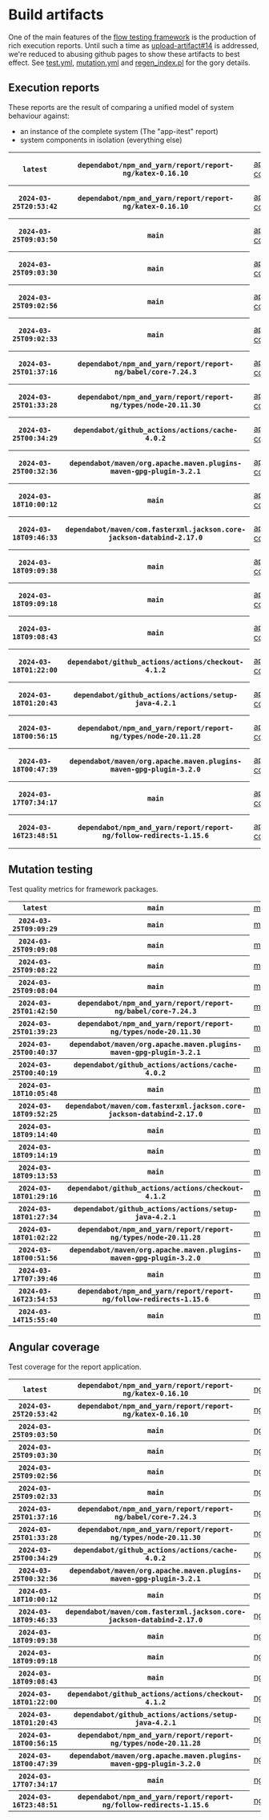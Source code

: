 # Build artifacts

One of the main features of the [flow testing framework](https://github.com/Mastercard/flow) is the production of rich execution reports.
Until such a time as [upload-artifact#14](https://github.com/actions/upload-artifact/issues/14) is addressed, we're reduced to abusing github pages to show these artifacts to best effect.
See [test.yml](https://github.com/Mastercard/flow/blob/main/.github/workflows/test.yml), [mutation.yml](https://github.com/Mastercard/flow/blob/main/.github/workflows/mutation.yml) and [regen_index.pl](https://github.com/Mastercard/flow/blob/pages/regen_index.pl) for the gory details.

## Execution reports

These reports are the result of comparing a unified model of system behaviour against:
 * an instance of the complete system (The "app-itest" report)
 * system components in isolation (everything else)

<!-- start:execution -->
<table>
	<tbody>
		<tr> <th><code>latest</code></th>
			 <th><code>dependabot/npm_and_yarn/report/report-ng/katex-0.16.10</code></th>
			<td><a href="execution/latest/app-core/target/mctf/latest/index.html">app-core</a></td>
			<td><a href="execution/latest/app-histogram/target/mctf/latest/index.html">app-histogram</a></td>
			<td><a href="execution/latest/app-itest/target/mctf/latest/index.html">app-itest</a></td>
			<td><a href="execution/latest/app-queue/target/mctf/latest/index.html">app-queue</a></td>
			<td><a href="execution/latest/app-store/target/mctf/latest/index.html">app-store</a></td>
			<td><a href="execution/latest/app-ui/target/mctf/latest/index.html">app-ui</a></td>
			<td><a href="execution/latest/app-web-ui/target/mctf/latest/index.html">app-web-ui</a></td>
		</tr>
		<tr> <th><code>2024-03-25T20:53:42</code></th>
			 <th><code>dependabot/npm_and_yarn/report/report-ng/katex-0.16.10</code></th>
			<td><a href="execution/1711400022/app-core/target/mctf/latest/index.html">app-core</a></td>
			<td><a href="execution/1711400022/app-histogram/target/mctf/latest/index.html">app-histogram</a></td>
			<td><a href="execution/1711400022/app-itest/target/mctf/latest/index.html">app-itest</a></td>
			<td><a href="execution/1711400022/app-queue/target/mctf/latest/index.html">app-queue</a></td>
			<td><a href="execution/1711400022/app-store/target/mctf/latest/index.html">app-store</a></td>
			<td><a href="execution/1711400022/app-ui/target/mctf/latest/index.html">app-ui</a></td>
			<td><a href="execution/1711400022/app-web-ui/target/mctf/latest/index.html">app-web-ui</a></td>
		</tr>
		<tr> <th><code>2024-03-25T09:03:50</code></th>
			 <th><code>main</code></th>
			<td><a href="execution/1711357430/app-core/target/mctf/latest/index.html">app-core</a></td>
			<td><a href="execution/1711357430/app-histogram/target/mctf/latest/index.html">app-histogram</a></td>
			<td><a href="execution/1711357430/app-itest/target/mctf/latest/index.html">app-itest</a></td>
			<td><a href="execution/1711357430/app-queue/target/mctf/latest/index.html">app-queue</a></td>
			<td><a href="execution/1711357430/app-store/target/mctf/latest/index.html">app-store</a></td>
			<td><a href="execution/1711357430/app-ui/target/mctf/latest/index.html">app-ui</a></td>
			<td><a href="execution/1711357430/app-web-ui/target/mctf/latest/index.html">app-web-ui</a></td>
		</tr>
		<tr> <th><code>2024-03-25T09:03:30</code></th>
			 <th><code>main</code></th>
			<td><a href="execution/1711357410/app-core/target/mctf/latest/index.html">app-core</a></td>
			<td><a href="execution/1711357410/app-histogram/target/mctf/latest/index.html">app-histogram</a></td>
			<td><a href="execution/1711357410/app-itest/target/mctf/latest/index.html">app-itest</a></td>
			<td><a href="execution/1711357410/app-queue/target/mctf/latest/index.html">app-queue</a></td>
			<td><a href="execution/1711357410/app-store/target/mctf/latest/index.html">app-store</a></td>
			<td><a href="execution/1711357410/app-ui/target/mctf/latest/index.html">app-ui</a></td>
			<td><a href="execution/1711357410/app-web-ui/target/mctf/latest/index.html">app-web-ui</a></td>
		</tr>
		<tr> <th><code>2024-03-25T09:02:56</code></th>
			 <th><code>main</code></th>
			<td><a href="execution/1711357376/app-core/target/mctf/latest/index.html">app-core</a></td>
			<td><a href="execution/1711357376/app-histogram/target/mctf/latest/index.html">app-histogram</a></td>
			<td><a href="execution/1711357376/app-itest/target/mctf/latest/index.html">app-itest</a></td>
			<td><a href="execution/1711357376/app-queue/target/mctf/latest/index.html">app-queue</a></td>
			<td><a href="execution/1711357376/app-store/target/mctf/latest/index.html">app-store</a></td>
			<td><a href="execution/1711357376/app-ui/target/mctf/latest/index.html">app-ui</a></td>
			<td><a href="execution/1711357376/app-web-ui/target/mctf/latest/index.html">app-web-ui</a></td>
		</tr>
		<tr> <th><code>2024-03-25T09:02:33</code></th>
			 <th><code>main</code></th>
			<td><a href="execution/1711357353/app-core/target/mctf/latest/index.html">app-core</a></td>
			<td><a href="execution/1711357353/app-histogram/target/mctf/latest/index.html">app-histogram</a></td>
			<td><a href="execution/1711357353/app-itest/target/mctf/latest/index.html">app-itest</a></td>
			<td><a href="execution/1711357353/app-queue/target/mctf/latest/index.html">app-queue</a></td>
			<td><a href="execution/1711357353/app-store/target/mctf/latest/index.html">app-store</a></td>
			<td><a href="execution/1711357353/app-ui/target/mctf/latest/index.html">app-ui</a></td>
			<td><a href="execution/1711357353/app-web-ui/target/mctf/latest/index.html">app-web-ui</a></td>
		</tr>
		<tr> <th><code>2024-03-25T01:37:16</code></th>
			 <th><code>dependabot/npm_and_yarn/report/report-ng/babel/core-7.24.3</code></th>
			<td><a href="execution/1711330636/app-core/target/mctf/latest/index.html">app-core</a></td>
			<td><a href="execution/1711330636/app-histogram/target/mctf/latest/index.html">app-histogram</a></td>
			<td><a href="execution/1711330636/app-itest/target/mctf/latest/index.html">app-itest</a></td>
			<td><a href="execution/1711330636/app-queue/target/mctf/latest/index.html">app-queue</a></td>
			<td><a href="execution/1711330636/app-store/target/mctf/latest/index.html">app-store</a></td>
			<td><a href="execution/1711330636/app-ui/target/mctf/latest/index.html">app-ui</a></td>
			<td><a href="execution/1711330636/app-web-ui/target/mctf/latest/index.html">app-web-ui</a></td>
		</tr>
		<tr> <th><code>2024-03-25T01:33:28</code></th>
			 <th><code>dependabot/npm_and_yarn/report/report-ng/types/node-20.11.30</code></th>
			<td><a href="execution/1711330408/app-core/target/mctf/latest/index.html">app-core</a></td>
			<td><a href="execution/1711330408/app-histogram/target/mctf/latest/index.html">app-histogram</a></td>
			<td><a href="execution/1711330408/app-itest/target/mctf/latest/index.html">app-itest</a></td>
			<td><a href="execution/1711330408/app-queue/target/mctf/latest/index.html">app-queue</a></td>
			<td><a href="execution/1711330408/app-store/target/mctf/latest/index.html">app-store</a></td>
			<td><a href="execution/1711330408/app-ui/target/mctf/latest/index.html">app-ui</a></td>
			<td><a href="execution/1711330408/app-web-ui/target/mctf/latest/index.html">app-web-ui</a></td>
		</tr>
		<tr> <th><code>2024-03-25T00:34:29</code></th>
			 <th><code>dependabot/github_actions/actions/cache-4.0.2</code></th>
			<td><a href="execution/1711326869/app-core/target/mctf/latest/index.html">app-core</a></td>
			<td><a href="execution/1711326869/app-histogram/target/mctf/latest/index.html">app-histogram</a></td>
			<td><a href="execution/1711326869/app-itest/target/mctf/latest/index.html">app-itest</a></td>
			<td><a href="execution/1711326869/app-queue/target/mctf/latest/index.html">app-queue</a></td>
			<td><a href="execution/1711326869/app-store/target/mctf/latest/index.html">app-store</a></td>
			<td><a href="execution/1711326869/app-ui/target/mctf/latest/index.html">app-ui</a></td>
			<td><a href="execution/1711326869/app-web-ui/target/mctf/latest/index.html">app-web-ui</a></td>
		</tr>
		<tr> <th><code>2024-03-25T00:32:36</code></th>
			 <th><code>dependabot/maven/org.apache.maven.plugins-maven-gpg-plugin-3.2.1</code></th>
			<td><a href="execution/1711326756/app-core/target/mctf/latest/index.html">app-core</a></td>
			<td><a href="execution/1711326756/app-histogram/target/mctf/latest/index.html">app-histogram</a></td>
			<td><a href="execution/1711326756/app-itest/target/mctf/latest/index.html">app-itest</a></td>
			<td><a href="execution/1711326756/app-queue/target/mctf/latest/index.html">app-queue</a></td>
			<td><a href="execution/1711326756/app-store/target/mctf/latest/index.html">app-store</a></td>
			<td><a href="execution/1711326756/app-ui/target/mctf/latest/index.html">app-ui</a></td>
			<td><a href="execution/1711326756/app-web-ui/target/mctf/latest/index.html">app-web-ui</a></td>
		</tr>
		<tr> <th><code>2024-03-18T10:00:12</code></th>
			 <th><code>main</code></th>
			<td><a href="execution/1710756012/app-core/target/mctf/latest/index.html">app-core</a></td>
			<td><a href="execution/1710756012/app-histogram/target/mctf/latest/index.html">app-histogram</a></td>
			<td><a href="execution/1710756012/app-itest/target/mctf/latest/index.html">app-itest</a></td>
			<td><a href="execution/1710756012/app-queue/target/mctf/latest/index.html">app-queue</a></td>
			<td><a href="execution/1710756012/app-store/target/mctf/latest/index.html">app-store</a></td>
			<td><a href="execution/1710756012/app-ui/target/mctf/latest/index.html">app-ui</a></td>
			<td><a href="execution/1710756012/app-web-ui/target/mctf/latest/index.html">app-web-ui</a></td>
		</tr>
		<tr> <th><code>2024-03-18T09:46:33</code></th>
			 <th><code>dependabot/maven/com.fasterxml.jackson.core-jackson-databind-2.17.0</code></th>
			<td><a href="execution/1710755193/app-core/target/mctf/latest/index.html">app-core</a></td>
			<td><a href="execution/1710755193/app-histogram/target/mctf/latest/index.html">app-histogram</a></td>
			<td><a href="execution/1710755193/app-itest/target/mctf/latest/index.html">app-itest</a></td>
			<td><a href="execution/1710755193/app-queue/target/mctf/latest/index.html">app-queue</a></td>
			<td><a href="execution/1710755193/app-store/target/mctf/latest/index.html">app-store</a></td>
			<td><a href="execution/1710755193/app-ui/target/mctf/latest/index.html">app-ui</a></td>
			<td><a href="execution/1710755193/app-web-ui/target/mctf/latest/index.html">app-web-ui</a></td>
		</tr>
		<tr> <th><code>2024-03-18T09:09:38</code></th>
			 <th><code>main</code></th>
			<td><a href="execution/1710752978/app-core/target/mctf/latest/index.html">app-core</a></td>
			<td><a href="execution/1710752978/app-histogram/target/mctf/latest/index.html">app-histogram</a></td>
			<td><a href="execution/1710752978/app-itest/target/mctf/latest/index.html">app-itest</a></td>
			<td><a href="execution/1710752978/app-queue/target/mctf/latest/index.html">app-queue</a></td>
			<td><a href="execution/1710752978/app-store/target/mctf/latest/index.html">app-store</a></td>
			<td><a href="execution/1710752978/app-ui/target/mctf/latest/index.html">app-ui</a></td>
			<td><a href="execution/1710752978/app-web-ui/target/mctf/latest/index.html">app-web-ui</a></td>
		</tr>
		<tr> <th><code>2024-03-18T09:09:18</code></th>
			 <th><code>main</code></th>
			<td><a href="execution/1710752958/app-core/target/mctf/latest/index.html">app-core</a></td>
			<td><a href="execution/1710752958/app-histogram/target/mctf/latest/index.html">app-histogram</a></td>
			<td><a href="execution/1710752958/app-itest/target/mctf/latest/index.html">app-itest</a></td>
			<td><a href="execution/1710752958/app-queue/target/mctf/latest/index.html">app-queue</a></td>
			<td><a href="execution/1710752958/app-store/target/mctf/latest/index.html">app-store</a></td>
			<td><a href="execution/1710752958/app-ui/target/mctf/latest/index.html">app-ui</a></td>
			<td><a href="execution/1710752958/app-web-ui/target/mctf/latest/index.html">app-web-ui</a></td>
		</tr>
		<tr> <th><code>2024-03-18T09:08:43</code></th>
			 <th><code>main</code></th>
			<td><a href="execution/1710752923/app-core/target/mctf/latest/index.html">app-core</a></td>
			<td><a href="execution/1710752923/app-histogram/target/mctf/latest/index.html">app-histogram</a></td>
			<td><a href="execution/1710752923/app-itest/target/mctf/latest/index.html">app-itest</a></td>
			<td><a href="execution/1710752923/app-queue/target/mctf/latest/index.html">app-queue</a></td>
			<td><a href="execution/1710752923/app-store/target/mctf/latest/index.html">app-store</a></td>
			<td><a href="execution/1710752923/app-ui/target/mctf/latest/index.html">app-ui</a></td>
			<td><a href="execution/1710752923/app-web-ui/target/mctf/latest/index.html">app-web-ui</a></td>
		</tr>
		<tr> <th><code>2024-03-18T01:22:00</code></th>
			 <th><code>dependabot/github_actions/actions/checkout-4.1.2</code></th>
			<td><a href="execution/1710724920/app-core/target/mctf/latest/index.html">app-core</a></td>
			<td><a href="execution/1710724920/app-histogram/target/mctf/latest/index.html">app-histogram</a></td>
			<td><a href="execution/1710724920/app-itest/target/mctf/latest/index.html">app-itest</a></td>
			<td><a href="execution/1710724920/app-queue/target/mctf/latest/index.html">app-queue</a></td>
			<td><a href="execution/1710724920/app-store/target/mctf/latest/index.html">app-store</a></td>
			<td><a href="execution/1710724920/app-ui/target/mctf/latest/index.html">app-ui</a></td>
			<td><a href="execution/1710724920/app-web-ui/target/mctf/latest/index.html">app-web-ui</a></td>
		</tr>
		<tr> <th><code>2024-03-18T01:20:43</code></th>
			 <th><code>dependabot/github_actions/actions/setup-java-4.2.1</code></th>
			<td><a href="execution/1710724843/app-core/target/mctf/latest/index.html">app-core</a></td>
			<td><a href="execution/1710724843/app-histogram/target/mctf/latest/index.html">app-histogram</a></td>
			<td><a href="execution/1710724843/app-itest/target/mctf/latest/index.html">app-itest</a></td>
			<td><a href="execution/1710724843/app-queue/target/mctf/latest/index.html">app-queue</a></td>
			<td><a href="execution/1710724843/app-store/target/mctf/latest/index.html">app-store</a></td>
			<td><a href="execution/1710724843/app-ui/target/mctf/latest/index.html">app-ui</a></td>
			<td><a href="execution/1710724843/app-web-ui/target/mctf/latest/index.html">app-web-ui</a></td>
		</tr>
		<tr> <th><code>2024-03-18T00:56:15</code></th>
			 <th><code>dependabot/npm_and_yarn/report/report-ng/types/node-20.11.28</code></th>
			<td><a href="execution/1710723375/app-core/target/mctf/latest/index.html">app-core</a></td>
			<td><a href="execution/1710723375/app-histogram/target/mctf/latest/index.html">app-histogram</a></td>
			<td><a href="execution/1710723375/app-itest/target/mctf/latest/index.html">app-itest</a></td>
			<td><a href="execution/1710723375/app-queue/target/mctf/latest/index.html">app-queue</a></td>
			<td><a href="execution/1710723375/app-store/target/mctf/latest/index.html">app-store</a></td>
			<td><a href="execution/1710723375/app-ui/target/mctf/latest/index.html">app-ui</a></td>
			<td><a href="execution/1710723375/app-web-ui/target/mctf/latest/index.html">app-web-ui</a></td>
		</tr>
		<tr> <th><code>2024-03-18T00:47:39</code></th>
			 <th><code>dependabot/maven/org.apache.maven.plugins-maven-gpg-plugin-3.2.0</code></th>
			<td><a href="execution/1710722859/app-core/target/mctf/latest/index.html">app-core</a></td>
			<td><a href="execution/1710722859/app-histogram/target/mctf/latest/index.html">app-histogram</a></td>
			<td><a href="execution/1710722859/app-itest/target/mctf/latest/index.html">app-itest</a></td>
			<td><a href="execution/1710722859/app-queue/target/mctf/latest/index.html">app-queue</a></td>
			<td><a href="execution/1710722859/app-store/target/mctf/latest/index.html">app-store</a></td>
			<td><a href="execution/1710722859/app-ui/target/mctf/latest/index.html">app-ui</a></td>
			<td><a href="execution/1710722859/app-web-ui/target/mctf/latest/index.html">app-web-ui</a></td>
		</tr>
		<tr> <th><code>2024-03-17T07:34:17</code></th>
			 <th><code>main</code></th>
			<td><a href="execution/1710660857/app-core/target/mctf/latest/index.html">app-core</a></td>
			<td><a href="execution/1710660857/app-histogram/target/mctf/latest/index.html">app-histogram</a></td>
			<td><a href="execution/1710660857/app-itest/target/mctf/latest/index.html">app-itest</a></td>
			<td><a href="execution/1710660857/app-queue/target/mctf/latest/index.html">app-queue</a></td>
			<td><a href="execution/1710660857/app-store/target/mctf/latest/index.html">app-store</a></td>
			<td><a href="execution/1710660857/app-ui/target/mctf/latest/index.html">app-ui</a></td>
			<td><a href="execution/1710660857/app-web-ui/target/mctf/latest/index.html">app-web-ui</a></td>
		</tr>
		<tr> <th><code>2024-03-16T23:48:51</code></th>
			 <th><code>dependabot/npm_and_yarn/report/report-ng/follow-redirects-1.15.6</code></th>
			<td><a href="execution/1710632931/app-core/target/mctf/latest/index.html">app-core</a></td>
			<td><a href="execution/1710632931/app-histogram/target/mctf/latest/index.html">app-histogram</a></td>
			<td><a href="execution/1710632931/app-itest/target/mctf/latest/index.html">app-itest</a></td>
			<td><a href="execution/1710632931/app-queue/target/mctf/latest/index.html">app-queue</a></td>
			<td><a href="execution/1710632931/app-store/target/mctf/latest/index.html">app-store</a></td>
			<td><a href="execution/1710632931/app-ui/target/mctf/latest/index.html">app-ui</a></td>
			<td><a href="execution/1710632931/app-web-ui/target/mctf/latest/index.html">app-web-ui</a></td>
		</tr>
	</tbody>
</table>
<!-- end:execution -->

## Mutation testing

Test quality metrics for framework packages.

<!-- start:mutation -->
<table>
	<tbody>
		<tr> <th><code>latest</code></th>
			 <th><code>main</code></th>
			<td><a href="mutation/latest/mutation_report/index.html">mutation</a></td>
		</tr>
		<tr> <th><code>2024-03-25T09:09:29</code></th>
			 <th><code>main</code></th>
			<td><a href="mutation/1711357769/mutation_report/index.html">mutation</a></td>
		</tr>
		<tr> <th><code>2024-03-25T09:09:08</code></th>
			 <th><code>main</code></th>
			<td><a href="mutation/1711357748/mutation_report/index.html">mutation</a></td>
		</tr>
		<tr> <th><code>2024-03-25T09:08:22</code></th>
			 <th><code>main</code></th>
			<td><a href="mutation/1711357702/mutation_report/index.html">mutation</a></td>
		</tr>
		<tr> <th><code>2024-03-25T09:08:04</code></th>
			 <th><code>main</code></th>
			<td><a href="mutation/1711357684/mutation_report/index.html">mutation</a></td>
		</tr>
		<tr> <th><code>2024-03-25T01:42:50</code></th>
			 <th><code>dependabot/npm_and_yarn/report/report-ng/babel/core-7.24.3</code></th>
			<td><a href="mutation/1711330970/mutation_report/index.html">mutation</a></td>
		</tr>
		<tr> <th><code>2024-03-25T01:39:23</code></th>
			 <th><code>dependabot/npm_and_yarn/report/report-ng/types/node-20.11.30</code></th>
			<td><a href="mutation/1711330763/mutation_report/index.html">mutation</a></td>
		</tr>
		<tr> <th><code>2024-03-25T00:40:37</code></th>
			 <th><code>dependabot/maven/org.apache.maven.plugins-maven-gpg-plugin-3.2.1</code></th>
			<td><a href="mutation/1711327237/mutation_report/index.html">mutation</a></td>
		</tr>
		<tr> <th><code>2024-03-25T00:40:19</code></th>
			 <th><code>dependabot/github_actions/actions/cache-4.0.2</code></th>
			<td><a href="mutation/1711327219/mutation_report/index.html">mutation</a></td>
		</tr>
		<tr> <th><code>2024-03-18T10:05:48</code></th>
			 <th><code>main</code></th>
			<td><a href="mutation/1710756348/mutation_report/index.html">mutation</a></td>
		</tr>
		<tr> <th><code>2024-03-18T09:52:25</code></th>
			 <th><code>dependabot/maven/com.fasterxml.jackson.core-jackson-databind-2.17.0</code></th>
			<td><a href="mutation/1710755545/mutation_report/index.html">mutation</a></td>
		</tr>
		<tr> <th><code>2024-03-18T09:14:40</code></th>
			 <th><code>main</code></th>
			<td><a href="mutation/1710753280/mutation_report/index.html">mutation</a></td>
		</tr>
		<tr> <th><code>2024-03-18T09:14:19</code></th>
			 <th><code>main</code></th>
			<td><a href="mutation/1710753259/mutation_report/index.html">mutation</a></td>
		</tr>
		<tr> <th><code>2024-03-18T09:13:53</code></th>
			 <th><code>main</code></th>
			<td><a href="mutation/1710753233/mutation_report/index.html">mutation</a></td>
		</tr>
		<tr> <th><code>2024-03-18T01:29:16</code></th>
			 <th><code>dependabot/github_actions/actions/checkout-4.1.2</code></th>
			<td><a href="mutation/1710725356/mutation_report/index.html">mutation</a></td>
		</tr>
		<tr> <th><code>2024-03-18T01:27:34</code></th>
			 <th><code>dependabot/github_actions/actions/setup-java-4.2.1</code></th>
			<td><a href="mutation/1710725254/mutation_report/index.html">mutation</a></td>
		</tr>
		<tr> <th><code>2024-03-18T01:02:22</code></th>
			 <th><code>dependabot/npm_and_yarn/report/report-ng/types/node-20.11.28</code></th>
			<td><a href="mutation/1710723742/mutation_report/index.html">mutation</a></td>
		</tr>
		<tr> <th><code>2024-03-18T00:51:56</code></th>
			 <th><code>dependabot/maven/org.apache.maven.plugins-maven-gpg-plugin-3.2.0</code></th>
			<td><a href="mutation/1710723116/mutation_report/index.html">mutation</a></td>
		</tr>
		<tr> <th><code>2024-03-17T07:39:46</code></th>
			 <th><code>main</code></th>
			<td><a href="mutation/1710661186/mutation_report/index.html">mutation</a></td>
		</tr>
		<tr> <th><code>2024-03-16T23:54:53</code></th>
			 <th><code>dependabot/npm_and_yarn/report/report-ng/follow-redirects-1.15.6</code></th>
			<td><a href="mutation/1710633293/mutation_report/index.html">mutation</a></td>
		</tr>
		<tr> <th><code>2024-03-14T15:55:40</code></th>
			 <th><code>main</code></th>
			<td><a href="mutation/1710431740/mutation_report/index.html">mutation</a></td>
		</tr>
	</tbody>
</table>
<!-- end:mutation -->

## Angular coverage

Test coverage for the report application.

<!-- start:ng_coverage -->
<table>
	<tbody>
		<tr> <th><code>latest</code></th>
			 <th><code>dependabot/npm_and_yarn/report/report-ng/katex-0.16.10</code></th>
			<td><a href="ng_coverage/latest/report/index.html">ng_coverage</a></td>
		</tr>
		<tr> <th><code>2024-03-25T20:53:42</code></th>
			 <th><code>dependabot/npm_and_yarn/report/report-ng/katex-0.16.10</code></th>
			<td><a href="ng_coverage/1711400022/report/index.html">ng_coverage</a></td>
		</tr>
		<tr> <th><code>2024-03-25T09:03:50</code></th>
			 <th><code>main</code></th>
			<td><a href="ng_coverage/1711357430/report/index.html">ng_coverage</a></td>
		</tr>
		<tr> <th><code>2024-03-25T09:03:30</code></th>
			 <th><code>main</code></th>
			<td><a href="ng_coverage/1711357410/report/index.html">ng_coverage</a></td>
		</tr>
		<tr> <th><code>2024-03-25T09:02:56</code></th>
			 <th><code>main</code></th>
			<td><a href="ng_coverage/1711357376/report/index.html">ng_coverage</a></td>
		</tr>
		<tr> <th><code>2024-03-25T09:02:33</code></th>
			 <th><code>main</code></th>
			<td><a href="ng_coverage/1711357353/report/index.html">ng_coverage</a></td>
		</tr>
		<tr> <th><code>2024-03-25T01:37:16</code></th>
			 <th><code>dependabot/npm_and_yarn/report/report-ng/babel/core-7.24.3</code></th>
			<td><a href="ng_coverage/1711330636/report/index.html">ng_coverage</a></td>
		</tr>
		<tr> <th><code>2024-03-25T01:33:28</code></th>
			 <th><code>dependabot/npm_and_yarn/report/report-ng/types/node-20.11.30</code></th>
			<td><a href="ng_coverage/1711330408/report/index.html">ng_coverage</a></td>
		</tr>
		<tr> <th><code>2024-03-25T00:34:29</code></th>
			 <th><code>dependabot/github_actions/actions/cache-4.0.2</code></th>
			<td><a href="ng_coverage/1711326869/report/index.html">ng_coverage</a></td>
		</tr>
		<tr> <th><code>2024-03-25T00:32:36</code></th>
			 <th><code>dependabot/maven/org.apache.maven.plugins-maven-gpg-plugin-3.2.1</code></th>
			<td><a href="ng_coverage/1711326756/report/index.html">ng_coverage</a></td>
		</tr>
		<tr> <th><code>2024-03-18T10:00:12</code></th>
			 <th><code>main</code></th>
			<td><a href="ng_coverage/1710756012/report/index.html">ng_coverage</a></td>
		</tr>
		<tr> <th><code>2024-03-18T09:46:33</code></th>
			 <th><code>dependabot/maven/com.fasterxml.jackson.core-jackson-databind-2.17.0</code></th>
			<td><a href="ng_coverage/1710755193/report/index.html">ng_coverage</a></td>
		</tr>
		<tr> <th><code>2024-03-18T09:09:38</code></th>
			 <th><code>main</code></th>
			<td><a href="ng_coverage/1710752978/report/index.html">ng_coverage</a></td>
		</tr>
		<tr> <th><code>2024-03-18T09:09:18</code></th>
			 <th><code>main</code></th>
			<td><a href="ng_coverage/1710752958/report/index.html">ng_coverage</a></td>
		</tr>
		<tr> <th><code>2024-03-18T09:08:43</code></th>
			 <th><code>main</code></th>
			<td><a href="ng_coverage/1710752923/report/index.html">ng_coverage</a></td>
		</tr>
		<tr> <th><code>2024-03-18T01:22:00</code></th>
			 <th><code>dependabot/github_actions/actions/checkout-4.1.2</code></th>
			<td><a href="ng_coverage/1710724920/report/index.html">ng_coverage</a></td>
		</tr>
		<tr> <th><code>2024-03-18T01:20:43</code></th>
			 <th><code>dependabot/github_actions/actions/setup-java-4.2.1</code></th>
			<td><a href="ng_coverage/1710724843/report/index.html">ng_coverage</a></td>
		</tr>
		<tr> <th><code>2024-03-18T00:56:15</code></th>
			 <th><code>dependabot/npm_and_yarn/report/report-ng/types/node-20.11.28</code></th>
			<td><a href="ng_coverage/1710723375/report/index.html">ng_coverage</a></td>
		</tr>
		<tr> <th><code>2024-03-18T00:47:39</code></th>
			 <th><code>dependabot/maven/org.apache.maven.plugins-maven-gpg-plugin-3.2.0</code></th>
			<td><a href="ng_coverage/1710722859/report/index.html">ng_coverage</a></td>
		</tr>
		<tr> <th><code>2024-03-17T07:34:17</code></th>
			 <th><code>main</code></th>
			<td><a href="ng_coverage/1710660857/report/index.html">ng_coverage</a></td>
		</tr>
		<tr> <th><code>2024-03-16T23:48:51</code></th>
			 <th><code>dependabot/npm_and_yarn/report/report-ng/follow-redirects-1.15.6</code></th>
			<td><a href="ng_coverage/1710632931/report/index.html">ng_coverage</a></td>
		</tr>
	</tbody>
</table>
<!-- end:ng_coverage -->